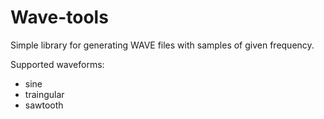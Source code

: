 # Wave-tools

Simple library for generating WAVE files with samples of given frequency.

Supported waveforms:
- sine
- traingular
- sawtooth

